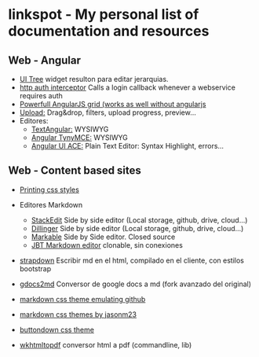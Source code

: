 # linkspot - My personal list of documentation and resources

## Web - Angular

- [UI Tree](http://jimliu.github.io/angular-ui-tree/) widget resulton para editar jerarquias.
- [http auth interceptor](http://ngmodules.org/modules/http-auth-interceptor) Calls a login callback whenever a webservice requires auth
- [Powerfull AngularJS grid (works as well without angularjs](http://www.angulargrid.com/)
- [Upload:](https://github.com/danialfarid/ng-file-upload) Drag&drop, filters, upload progress, preview...
- Editores:
    - [TextAngular:](http://textangular.com/) WYSIWYG
    - [Angular TynyMCE:](https://github.com/angular-ui/ui-tinymce) WYSIWYG
    - [Angular UI ACE:](http://angular-ui.github.io/ui-ace/) Plain Text Editor: Syntax Highlight, errors...

## Web - Content based sites

- [Printing css styles](http://www.smashingmagazine.com/2015/01/designing-for-print-with-css/)
- Editores Markdown
  - [StackEdit](https://stackedit.io/editor) Side by side editor (Local storage, github, drive, cloud...)
  - [Dillinger](http://dillinger.io/) Side by side editor (Local storage, github, drive, cloud...)
  - [Markable](http://markable.in/) Side by Side editor. Closed source
  - [JBT Markdown editor](https://github.com/jbt/markdown-editor) clonable, sin conexiones

- [strapdown](http://strapdownjs.com/) Escribir md en el html, compilado en el cliente, con estilos bootstrap
- [gdocs2md](https://github.com/trepidacious/gdocs2md) Conversor de google docs a md (fork avanzado del original)
- [markdown css theme emulating github ]()
- [markdown css themes by jasonm23](http://jasonm23.github.io/markdown-css-themes/foghorn.html)
- [buttondown css theme](https://gist.github.com/ryangray/1882525)
- [wkhtmltopdf](http://wkhtmltopdf.org/) conversor html a pdf (commandline, lib)


